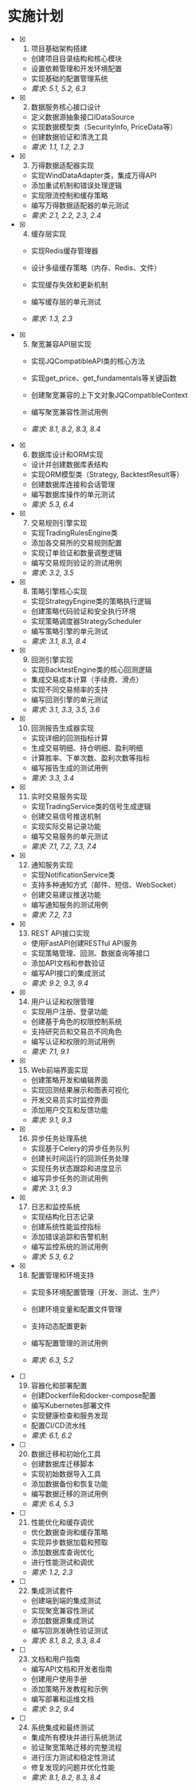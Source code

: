 # 实施计划

- [x] 1. 项目基础架构搭建



  - 创建项目目录结构和核心模块
  - 设置依赖管理和开发环境配置
  - 实现基础的配置管理系统
  - _需求: 5.1, 5.2, 6.3_

- [x] 2. 数据服务核心接口设计



  - 定义数据源抽象接口IDataSource
  - 实现数据模型类（SecurityInfo, PriceData等）
  - 创建数据验证和清洗工具
  - _需求: 1.1, 1.2, 2.3_

- [x] 3. 万得数据适配器实现



  - 实现WindDataAdapter类，集成万得API
  - 添加重试机制和错误处理逻辑
  - 实现限流控制和缓存策略
  - 编写万得数据适配器的单元测试
  - _需求: 2.1, 2.2, 2.3, 2.4_




- [x] 4. 缓存层实现

  - 实现Redis缓存管理器
  - 设计多级缓存策略（内存、Redis、文件）



  - 实现缓存失效和更新机制
  - 编写缓存层的单元测试
  - _需求: 1.3, 2.3_




- [x] 5. 聚宽兼容API层实现

  - 实现JQCompatibleAPI类的核心方法
  - 实现get_price、get_fundamentals等关键函数
  - 创建聚宽兼容的上下文对象JQCompatibleContext



  - 编写聚宽兼容性测试用例
  - _需求: 8.1, 8.2, 8.3, 8.4_

- [x] 6. 数据库设计和ORM实现


  - 设计并创建数据库表结构
  - 实现ORM模型类（Strategy, BacktestResult等）
  - 创建数据库连接和会话管理
  - 编写数据库操作的单元测试
  - _需求: 5.3, 6.4_

- [x] 7. 交易规则引擎实现

  - 实现TradingRulesEngine类
  - 添加各交易所的交易规则配置
  - 实现订单验证和数量调整逻辑
  - 编写交易规则验证的测试用例
  - _需求: 3.2, 3.5_

- [x] 8. 策略引擎核心实现




  - 实现StrategyEngine类的策略执行逻辑
  - 创建策略代码验证和安全执行环境
  - 实现策略调度器StrategyScheduler
  - 编写策略引擎的单元测试
  - _需求: 3.1, 8.3, 8.4_

- [x] 9. 回测引擎实现



  - 实现BacktestEngine类的核心回测逻辑
  - 集成交易成本计算（手续费、滑点）
  - 实现不同交易频率的支持
  - 编写回测引擎的单元测试
  - _需求: 3.1, 3.3, 3.5, 3.6_

- [x] 10. 回测报告生成器实现


  - 实现详细的回测指标计算
  - 生成交易明细、持仓明细、盈利明细
  - 计算胜率、下单次数、盈利次数等指标
  - 编写报告生成的测试用例
  - _需求: 3.3, 3.4_

- [x] 11. 实时交易服务实现



  - 实现TradingService类的信号生成逻辑
  - 创建交易信号推送机制
  - 实现实际交易记录功能
  - 编写交易服务的单元测试
  - _需求: 7.1, 7.2, 7.3, 7.4_

- [x] 12. 通知服务实现

  - 实现NotificationService类
  - 支持多种通知方式（邮件、短信、WebSocket）
  - 创建交易建议推送功能
  - 编写通知服务的测试用例
  - _需求: 7.2, 7.3_

- [x] 13. REST API接口实现



  - 使用FastAPI创建RESTful API服务
  - 实现策略管理、回测、数据查询等接口
  - 添加API文档和参数验证
  - 编写API接口的集成测试
  - _需求: 9.2, 9.3, 9.4_

- [x] 14. 用户认证和权限管理



  - 实现用户注册、登录功能
  - 创建基于角色的权限控制系统
  - 支持研究员和交易员不同角色
  - 编写认证和权限的测试用例
  - _需求: 7.1, 9.1_

- [x] 15. Web前端界面实现


  - 创建策略开发和编辑界面
  - 实现回测结果展示和图表可视化
  - 开发交易员实时监控界面
  - 添加用户交互和反馈功能
  - _需求: 9.1, 9.3_

- [x] 16. 异步任务处理系统



  - 实现基于Celery的异步任务队列
  - 创建长时间运行的回测任务处理
  - 实现任务状态跟踪和进度显示
  - 编写异步任务的测试用例
  - _需求: 3.1, 9.3_

- [x] 17. 日志和监控系统



  - 实现结构化日志记录
  - 创建系统性能监控指标
  - 添加错误追踪和告警机制
  - 编写监控系统的测试用例
  - _需求: 5.3, 6.2_






- [x] 18. 配置管理和环境支持



  - 实现多环境配置管理（开发、测试、生产）
  - 创建环境变量和配置文件管理




  - 支持动态配置更新
  - 编写配置管理的测试用例
  - _需求: 6.3, 5.2_

- [ ] 19. 容器化和部署配置
  - 创建Dockerfile和docker-compose配置
  - 编写Kubernetes部署文件
  - 实现健康检查和服务发现
  - 配置CI/CD流水线
  - _需求: 6.1, 6.2_

- [ ] 20. 数据迁移和初始化工具
  - 创建数据库迁移脚本
  - 实现初始数据导入工具
  - 添加数据备份和恢复功能
  - 编写数据迁移的测试用例
  - _需求: 6.4, 5.3_

- [ ] 21. 性能优化和缓存调优
  - 优化数据查询和缓存策略
  - 实现异步数据加载和预取
  - 添加数据库查询优化
  - 进行性能测试和调优
  - _需求: 1.2, 2.3_

- [ ] 22. 集成测试套件
  - 创建端到端的集成测试
  - 实现聚宽兼容性测试
  - 添加数据源集成测试
  - 编写回测准确性验证测试
  - _需求: 8.1, 8.2, 8.3, 8.4_

- [ ] 23. 文档和用户指南
  - 编写API文档和开发者指南
  - 创建用户使用手册
  - 添加策略开发教程和示例
  - 编写部署和运维文档
  - _需求: 9.2, 9.4_

- [ ] 24. 系统集成和最终测试
  - 集成所有模块并进行系统测试
  - 验证聚宽策略迁移的完整流程
  - 进行压力测试和稳定性测试
  - 修复发现的问题并优化性能
  - _需求: 8.1, 8.2, 8.3, 8.4_